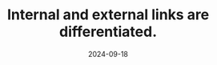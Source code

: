 ---
N: '137'
Rubrique: Liens
title: Internal and external links are differentiated. 
abstract: 
categories: ["Links"]
agrege: O4137-E045
opquast: '4 137'
indiceebook: '45'
description: "Rule n° 045"
before: "044"
weight: "045"
after: "046"
actif: '1'
layout: rules
date: 2024-09-18
tags: ["", ""]
objectif: ["", ""]
Meo: [""]
Controle: [""
]
epubcheck: 
ace: 
humancheck: true
Source: ["Opquast"]
Referentiel: [""]
steps: ["", ""]
---